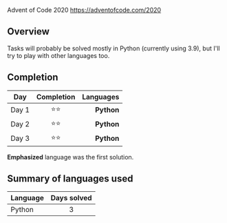 Advent of Code 2020
https://adventofcode.com/2020

## Overview
Tasks will probably be solved mostly in Python (currently using 3.9), but I'll try to play with other languages too.

## Completion
| Day   | Completion | Languages |
|-------|:----------:|----------:|
| Day 1 | ⭐⭐ | **Python** |
| Day 2 | ⭐⭐ | **Python** |
| Day 3 | ⭐⭐ | **Python** |

**Emphasized** language was the first solution.

## Summary of languages used
| Language | Days solved |
|----------|:-----------:|
| Python   | 3 |

